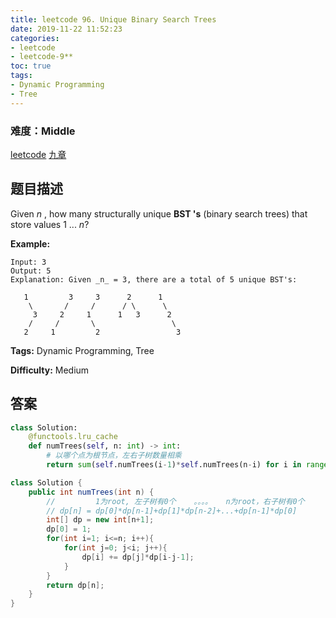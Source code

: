 ```yaml
---
title: leetcode 96. Unique Binary Search Trees
date: 2019-11-22 11:52:23
categories:
- leetcode
- leetcode-9**
toc: true
tags:
- Dynamic Programming
- Tree
---
```

### 难度：Middle

<a href="https://leetcode.com/problems/unique-binary-search-trees/">leetcode</a>
<a href="https://www.jiuzhang.com/solution/unique-binary-search-trees/">九章</a>
## 题目描述
Given _n_ , how many structurally unique **BST 's** (binary search trees) that
store values 1 ...  _n_?

**Example:**
        
    Input: 3
    Output: 5
    Explanation: Given _n_ = 3, there are a total of 5 unique BST's:
    
       1         3     3      2      1
        \       /     /      / \      \
         3     2     1      1   3      2
        /     /       \                 \
       2     1         2                 3



**Tags:** Dynamic Programming, Tree

**Difficulty:** Medium
## 答案
<!--more-->

```python
class Solution:
    @functools.lru_cache
    def numTrees(self, n: int) -> int:
        # 以哪个点为根节点，左右子树数量相乘
        return sum(self.numTrees(i-1)*self.numTrees(n-i) for i in range(1, n+1)) if n>0 else 1
```



```java
class Solution {
    public int numTrees(int n) {
        //         1为root, 左子树有0个    。。。。   n为root，右子树有0个
        // dp[n] = dp[0]*dp[n-1]+dp[1]*dp[n-2]+...+dp[n-1]*dp[0]
        int[] dp = new int[n+1];
        dp[0] = 1;
        for(int i=1; i<=n; i++){
            for(int j=0; j<i; j++){
                dp[i] += dp[j]*dp[i-j-1];
            }
        }
        return dp[n];
    }
}
```
